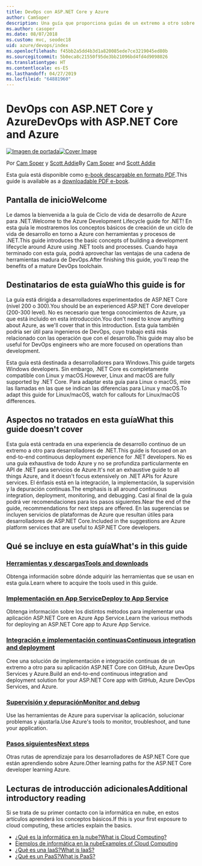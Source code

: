 ```yaml
---
title: DevOps con ASP.NET Core y Azure
author: CamSoper
description: Una guía que proporciona guías de un extremo a otro sobre cómo crear una canalización de DevOps para una aplicación ASP.NET Core hospedada en Azure.
ms.author: casoper
ms.date: 08/07/2018
ms.custom: mvc, seodec18
uid: azure/devops/index
ms.openlocfilehash: f45bb2a5dd4b3d1a820085ede7ce3219045ed80b
ms.sourcegitcommit: 5b0eca8c21550f95de3bb21096bd4fd4d9098026
ms.translationtype: HT
ms.contentlocale: es-ES
ms.lasthandoff: 04/27/2019
ms.locfileid: "64881960"
---
```

# <a name="devops-with-aspnet-core-and-azure"></a><span data-ttu-id="2afee-103">DevOps con ASP.NET Core y Azure</span><span class="sxs-lookup"><span data-stu-id="2afee-103">DevOps with ASP.NET Core and Azure</span></span>

<span data-ttu-id="2afee-104">[![Imagen de portada](./media/cover-large.png)](https://aka.ms/devopsbook)</span><span class="sxs-lookup"><span data-stu-id="2afee-104">[![Cover Image](./media/cover-large.png)](https://aka.ms/devopsbook)</span></span>

<span data-ttu-id="2afee-105">Por [Cam Soper](https://twitter.com/camsoper) y [Scott Addie](https://twitter.com/scottaddie)</span><span class="sxs-lookup"><span data-stu-id="2afee-105">By [Cam Soper](https://twitter.com/camsoper) and [Scott Addie](https://twitter.com/scottaddie)</span></span>

<span data-ttu-id="2afee-106">Esta guía está disponible como [e-book descargable en formato PDF](https://aka.ms/devopsbook).</span><span class="sxs-lookup"><span data-stu-id="2afee-106">This guide is available as a [downloadable PDF e-book](https://aka.ms/devopsbook).</span></span>

## <a name="welcome"></a><span data-ttu-id="2afee-107">Pantalla de inicio</span><span class="sxs-lookup"><span data-stu-id="2afee-107">Welcome</span></span> 

<span data-ttu-id="2afee-108">Le damos la bienvenida a la guía de Ciclo de vida de desarrollo de Azure para .NET.</span><span class="sxs-lookup"><span data-stu-id="2afee-108">Welcome to the Azure Development Lifecycle guide for .NET!</span></span> <span data-ttu-id="2afee-109">En esta guía le mostraremos los conceptos básicos de creación de un ciclo de vida de desarrollo en torno a Azure con herramientas y procesos de .NET.</span><span class="sxs-lookup"><span data-stu-id="2afee-109">This guide introduces the basic concepts of building a development lifecycle around Azure using .NET tools and processes.</span></span> <span data-ttu-id="2afee-110">Cuando haya terminado con esta guía, podrá aprovechar las ventajas de una cadena de herramientas madura de DevOps.</span><span class="sxs-lookup"><span data-stu-id="2afee-110">After finishing this guide, you'll reap the benefits of a mature DevOps toolchain.</span></span>

## <a name="who-this-guide-is-for"></a><span data-ttu-id="2afee-111">Destinatarios de esta guía</span><span class="sxs-lookup"><span data-stu-id="2afee-111">Who this guide is for</span></span>

<span data-ttu-id="2afee-112">La guía está dirigida a desarrolladores experimentados de ASP.NET Core (nivel 200 o 300).</span><span class="sxs-lookup"><span data-stu-id="2afee-112">You should be an experienced ASP.NET Core developer (200-300 level).</span></span> <span data-ttu-id="2afee-113">No es necesario que tenga conocimientos de Azure, ya que está incluido en esta introducción.</span><span class="sxs-lookup"><span data-stu-id="2afee-113">You don't need to know anything about Azure, as we'll cover that in this introduction.</span></span> <span data-ttu-id="2afee-114">Esta guía también podría ser útil para ingenieros de DevOps, cuyo trabajo está más relacionado con las operación que con el desarrollo.</span><span class="sxs-lookup"><span data-stu-id="2afee-114">This guide may also be useful for DevOps engineers who are more focused on operations than development.</span></span>

<span data-ttu-id="2afee-115">Esta guía está destinada a desarrolladores para Windows.</span><span class="sxs-lookup"><span data-stu-id="2afee-115">This guide targets Windows developers.</span></span> <span data-ttu-id="2afee-116">Sin embargo, .NET Core es completamente compatible con Linux y macOS.</span><span class="sxs-lookup"><span data-stu-id="2afee-116">However, Linux and macOS are fully supported by .NET Core.</span></span> <span data-ttu-id="2afee-117">Para adaptar esta guía para Linux o macOS, mire las llamadas en las que se indican las diferencias para Linux y macOS.</span><span class="sxs-lookup"><span data-stu-id="2afee-117">To adapt this guide for Linux/macOS, watch for callouts for Linux/macOS differences.</span></span>

## <a name="what-this-guide-doesnt-cover"></a><span data-ttu-id="2afee-118">Aspectos no tratados en esta guía</span><span class="sxs-lookup"><span data-stu-id="2afee-118">What this guide doesn't cover</span></span>

<span data-ttu-id="2afee-119">Esta guía está centrada en una experiencia de desarrollo continuo de un extremo a otro para desarrolladores de .NET.</span><span class="sxs-lookup"><span data-stu-id="2afee-119">This guide is focused on an end-to-end continuous deployment experience for .NET developers.</span></span> <span data-ttu-id="2afee-120">No es una guía exhaustiva de todo Azure y no se profundiza particularmente en API de .NET para servicios de Azure.</span><span class="sxs-lookup"><span data-stu-id="2afee-120">It's not an exhaustive guide to all things Azure, and it doesn't focus extensively on .NET APIs for Azure services.</span></span> <span data-ttu-id="2afee-121">El énfasis está en la integración, la implementación, la supervisión y la depuración continuas.</span><span class="sxs-lookup"><span data-stu-id="2afee-121">The emphasis is all around continuous integration, deployment, monitoring, and debugging.</span></span> <span data-ttu-id="2afee-122">Casi al final de la guía podrá ver recomendaciones para los pasos siguientes.</span><span class="sxs-lookup"><span data-stu-id="2afee-122">Near the end of the guide, recommendations for next steps are offered.</span></span> <span data-ttu-id="2afee-123">En las sugerencias se incluyen servicios de plataformas de Azure que resultan útiles para desarrolladores de ASP.NET Core.</span><span class="sxs-lookup"><span data-stu-id="2afee-123">Included in the suggestions are Azure platform services that are useful to ASP.NET Core developers.</span></span>

## <a name="whats-in-this-guide"></a><span data-ttu-id="2afee-124">Qué se incluye en esta guía</span><span class="sxs-lookup"><span data-stu-id="2afee-124">What's in this guide</span></span>

### <a name="tools-and-downloadsxrefazuredevopstools-and-downloads"></a>[<span data-ttu-id="2afee-125">Herramientas y descargas</span><span class="sxs-lookup"><span data-stu-id="2afee-125">Tools and downloads</span></span>](xref:azure/devops/tools-and-downloads)

<span data-ttu-id="2afee-126">Obtenga información sobre dónde adquirir las herramientas que se usan en esta guía.</span><span class="sxs-lookup"><span data-stu-id="2afee-126">Learn where to acquire the tools used in this guide.</span></span>

### <a name="deploy-to-app-servicexrefazuredevopsdeploy-to-app-service"></a>[<span data-ttu-id="2afee-127">Implementación en App Service</span><span class="sxs-lookup"><span data-stu-id="2afee-127">Deploy to App Service</span></span>](xref:azure/devops/deploy-to-app-service)

<span data-ttu-id="2afee-128">Obtenga información sobre los distintos métodos para implementar una aplicación ASP.NET Core en Azure App Service.</span><span class="sxs-lookup"><span data-stu-id="2afee-128">Learn the various methods for deploying an ASP.NET Core app to Azure App Service.</span></span>

### <a name="continuous-integration-and-deploymentxrefazuredevopscicd"></a>[<span data-ttu-id="2afee-129">Integración e implementación continuas</span><span class="sxs-lookup"><span data-stu-id="2afee-129">Continuous integration and deployment</span></span>](xref:azure/devops/cicd)

<span data-ttu-id="2afee-130">Cree una solución de implementación e integración continuas de un extremo a otro para su aplicación ASP.NET Core con GitHub, Azure DevOps Services y Azure.</span><span class="sxs-lookup"><span data-stu-id="2afee-130">Build an end-to-end continuous integration and deployment solution for your ASP.NET Core app with GitHub, Azure DevOps Services, and Azure.</span></span>

### <a name="monitor-and-debugxrefazuredevopsmonitor"></a>[<span data-ttu-id="2afee-131">Supervisión y depuración</span><span class="sxs-lookup"><span data-stu-id="2afee-131">Monitor and debug</span></span>](xref:azure/devops/monitor)

<span data-ttu-id="2afee-132">Use las herramientas de Azure para supervisar la aplicación, solucionar problemas y ajustarla.</span><span class="sxs-lookup"><span data-stu-id="2afee-132">Use Azure's tools to monitor, troubleshoot, and tune your application.</span></span>

### <a name="next-stepsxrefazuredevopsnext-steps"></a>[<span data-ttu-id="2afee-133">Pasos siguientes</span><span class="sxs-lookup"><span data-stu-id="2afee-133">Next steps</span></span>](xref:azure/devops/next-steps)

<span data-ttu-id="2afee-134">Otras rutas de aprendizaje para los desarrolladores de ASP.NET Core que están aprendiendo sobre Azure.</span><span class="sxs-lookup"><span data-stu-id="2afee-134">Other learning paths for the ASP.NET Core developer learning Azure.</span></span>

## <a name="additional-introductory-reading"></a><span data-ttu-id="2afee-135">Lecturas de introducción adicionales</span><span class="sxs-lookup"><span data-stu-id="2afee-135">Additional introductory reading</span></span>

<span data-ttu-id="2afee-136">Si se trata de su primer contacto con la informática en nube, en estos artículos aprenderá los conceptos básicos.</span><span class="sxs-lookup"><span data-stu-id="2afee-136">If this is your first exposure to cloud computing, these articles explain the basics.</span></span>

* [<span data-ttu-id="2afee-137">¿Qué es la informática en la nube?</span><span class="sxs-lookup"><span data-stu-id="2afee-137">What is Cloud Computing?</span></span>](https://azure.microsoft.com/overview/what-is-cloud-computing/)
* [<span data-ttu-id="2afee-138">Ejemplos de informática en la nube</span><span class="sxs-lookup"><span data-stu-id="2afee-138">Examples of Cloud Computing</span></span>](https://azure.microsoft.com/overview/examples-of-cloud-computing/)
* [<span data-ttu-id="2afee-139">¿Qué es una IaaS?</span><span class="sxs-lookup"><span data-stu-id="2afee-139">What is IaaS?</span></span>](https://azure.microsoft.com/overview/what-is-iaas/)
* [<span data-ttu-id="2afee-140">¿Qué es un PaaS?</span><span class="sxs-lookup"><span data-stu-id="2afee-140">What is PaaS?</span></span>](https://azure.microsoft.com/overview/what-is-paas/)
